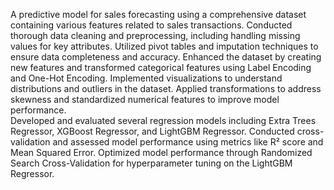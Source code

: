 A predictive model for sales forecasting using a comprehensive dataset containing various features related to sales transactions. 
Conducted thorough data cleaning and preprocessing, including handling missing values for key attributes. 
Utilized pivot tables and imputation techniques to ensure data completeness and accuracy. 
Enhanced the dataset by creating new features and transformed categorical features using Label Encoding and One-Hot Encoding. 
Implemented visualizations to understand distributions and outliers in the dataset. 
Applied transformations to address skewness and standardized numerical features to improve model performance.  
Developed and evaluated several regression models including Extra Trees Regressor, XGBoost Regressor, and LightGBM Regressor. 
Conducted cross-validation and assessed model performance using metrics like R² score and Mean Squared Error. 
Optimized model performance through Randomized Search Cross-Validation for hyperparameter tuning on the LightGBM Regressor. 

